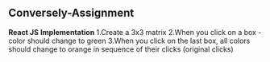 ## Conversely-Assignment ##
**React JS**
**Implementation**
1.Create a 3x3 matrix 
2.When you click on a box - color should change to green 
3.When you click on the last box, all colors should change to orange in sequence of their clicks (original clicks)
